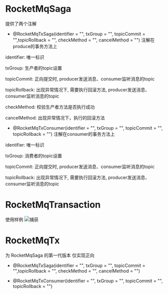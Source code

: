 # RocketMqSaga
提供了两个注解
- @RocketMqTxSaga(identifier = "", txGroup = "", topicCommit = "",topicRollback = "", checkMethod = "", cancelMethod = "")
注解在produce的事务方法上

identifier: 唯一标识 

txGroup: 生产者的topic设置

topicCommit: 正向提交时, producer发送消息、consumer监听消息的topic

topicRollback: 出现异常情况下, 需要执行回滚方法, producer发送消息、consumer监听消息的topic

checkMethod: 校验生产者方法是否执行成功

cancelMethod: 出现异常情况下，执行的回滚方法

- @RocketMqTxConsumer(identifier = "", txGroup = "", topicCommit = "", topicRollback = "")
注解在consumer的事务方法上

identifier: 唯一标识

txGroup: 消费者的topic设置

topicCommit: 正向提交时, producer发送消息、consumer监听消息的topic

topicRollback: 出现异常情况下, 需要执行回滚方法, producer发送消息、consumer监听消息的topic

# RocketMqTransaction
使用样例
![捕获](https://user-images.githubusercontent.com/31872042/164741786-e9ba10a9-b8e6-4169-b44d-e54726731855.PNG)




# RocketMqTx
为 RocketMqSaga 的第一代版本  仅实现正向
- @RocketMqTxSaga(identifier = "", txGroup = "", topicCommit = "",topicRollback = "", checkMethod = "", cancelMethod = "")



- @RocketMqTxConsumer(identifier = "", txGroup = "", topicCommit = "", topicRollback = "")
